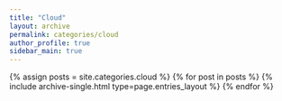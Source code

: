 ```yaml
---
title: "Cloud"
layout: archive
permalink: categories/cloud
author_profile: true
sidebar_main: true
---
```


{% assign posts = site.categories.cloud %}
{% for post in posts %} {% include archive-single.html type=page.entries_layout %} {% endfor %}
